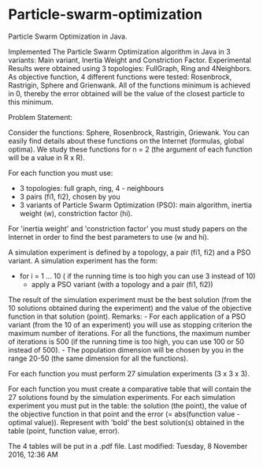 # Particle-swarm-optimization
Particle Swarm Optimization in Java.

Implemented The Particle Swarm Optimization algorithm in Java in  3 variants: Main variant, Inertia Weight and Constriction Factor.
Experimental Results were obtained using 3 topologies: FullGraph, Ring and 4Neighbors.
As objective function, 4 different functions were tested: Rosenbrock, Rastrigin, Sphere and Grienwank.
All of the functions minimum is achieved in 0, thereby the error obtained will be the value of the closest particle to this minimum.


Problem Statement:


Consider the functions: Sphere, Rosenbrock, Rastrigin, Griewank. You can easily find details about these functions on the Internet (formulas, global optima). We study these functions for n = 2 (the argument of each function will be a value in R x R).

For each function you must use:

- 3 topologies: full graph, ring, 4 - neighbours
- 3 pairs (fi1, fi2), chosen by you
- 3 variants of Particle Swarm Optimization (PSO): main algorithm, inertia weight (w), constriction factor (hi).

For 'inertia weight' and 'constriction factor' you must study papers on the Internet in order to find the best parameters to use (w and hi).

A simulation experiment is defined by a topology, a pair (fi1, fi2) and a PSO variant. A simulation experiment has the form:
   - for i = 1 ... 10 ( if the running time is too high you can use 3 instead of 10)
       - apply a PSO variant (with a topology and a pair (fi1, fi2))

The result of the simulation experiment must be the best solution (from the 10 solutions obtained during the experiment) and the value of the objective function in that solution (point).
Remarks:
    - For each application of a PSO variant (from the 10 of an experiment) you will use as stopping criterion the maximum number of iterations. For all the functions, the maximum number of iterations is 500 (if the running time is too high, you can use 100 or 50 instead of 500).
    - The population dimension will be chosen by you in the range 20-50 (the same dimension for all the functions).

For each function you must perform 27 simulation experiments (3 x 3 x 3).

For each function you must create a comparative table that will contain the 27 solutions found by the simulation experiments. For each simulation experiment you must put in the table: the solution (the point), the value of the objective function in that point and the error (= abs(function value - optimal value)). Represent with 'bold' the best solution(s) obtained in the table (point, function value, error).

The 4 tables will be put in a .pdf file.
Last modified: Tuesday, 8 November 2016, 12:36 AM

